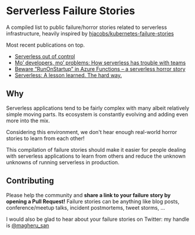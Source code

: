 # Serverless Failure Stories
A compiled list to public failure/horror stories related to serverless infrastructure, heavily inspired by [hjacobs/kubernetes-failure-stories](https://github.com/hjacobs/kubernetes-failure-stories/)

Most recent publications on top.

* [Serverless out of control](https://koptional.com/2019/01/22/serverless-out-of-control/)
* [Mo’ developers, mo’ problems: How serverless has trouble with teams](https://jaxenter.com/how-serverless-trouble-teams-150705.html)
* [Beware “RunOnStartup” in Azure Functions – a serverless horror story](http://blog.tdwright.co.uk/2018/09/06/beware-runonstartup-in-azure-functions-a-serverless-horror-story/)
* [Serverless: A lesson learned. The hard way.](https://sourcebox.be/blog/2017/08/07/serverless-a-lesson-learned-the-hard-way/)

## Why

Serverless applications tend to be fairly complex with many albeit relatively simple moving parts.
Its ecosystem is constantly evolving and adding even more into the mix.

Considering this environment, we don't hear enough real-world horror stories to learn from each other!

This compilation of failure stories should make it easier for people dealing with serverless applications to
learn from others and reduce the unknown unknowns of running serverless in production.


## Contributing

Please help the community and **share a link to your failure story by opening a Pull Request!**
Failure stories can be anything like blog posts, conference/meetup talks, incident postmortems, tweet storms, ...

I would also be glad to hear about your failure stories on Twitter: my handle is [@magheru_san](https://twitter.com/magheru_san)
